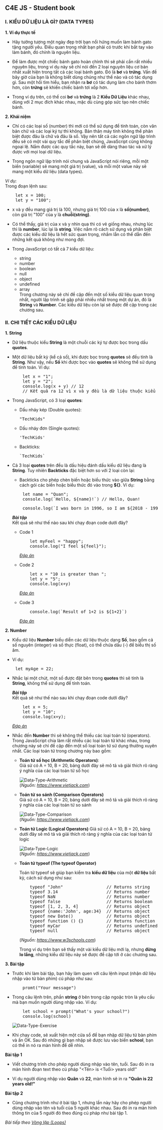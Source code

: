 ## C4E JS - Student book

### I. KIỂU DỮ LIỆU LÀ GÌ? (DATA TYPES)
**1. Ví dụ thực tế**
<!-- -   Hãy tưởng tượng một ngày đẹp trời bạn đến gặp bác sĩ để khám, bạn mong đợi sẽ mang về nhà một đơn thuốc phù hợp về căn bệnh mà mình đang mắc phải.

-   Khi đã xác định được loại bệnh của bạn, bác sĩ mới có thể kê đơn thuốc. Nếu như không biết được bạn đang mắc phải bệnh gì, sẽ rất khó để bác sĩ có thể kê cho bạn những loại thuốc phù hợp. Nói cách khác, "kê đơn thuốc phù hợp" chính là **tìm ra giải pháp giải quyết vấn đề**, nhờ xác định được loại bệnh của bạn mà bác sĩ có thể làm điều này một cách dễ dàng. -->

-   Hãy tưởng tượng một ngày đẹp trời bạn nổi hứng muốn làm bánh gato tặng người yêu. Điều quan trọng nhất bạn phải có trước khi bắt tay vào làm bánh, đó chính là nguyên liệu.


-   Để làm được một chiếc bánh gato hoàn chỉnh thì sẽ phải cần rất nhiều nguyên liệu, trong ví dụ này sẽ chỉ nói đến 2 loại nguyên liệu cơ bản nhất xuất hiện trong tất cả các loại bánh gato. Đó là **bơ** và **trứng**. Vấn đề bây giờ của bạn là không biết dùng chúng như thế nào và có tác dụng gì. Sau một hồi tìm hiểu, bạn nhận ra **bơ** có tác dụng làm cho bánh thơm hơn, còn **trứng** sẽ khiến chiếc bánh tơi xốp hơn.

-   Trong ví dụ trên, có thể coi **bơ** và **trứng** là 2 **Kiểu Dữ Liệu** khác nhau, dùng với 2 mục đích khác nhau, mặc dù cùng góp sức tạo nên chiếc bánh.
<!-- -   Giả sử trong nhà bếp của bạn đã có đầy đủ tất cả các loại nguyên liệu để có thể tạo ra chiếc bánh, nhưng vấn đề bây giờ của bạn là không biết phải chọn cụ thể thứ nguyên liệu nào trong số một vài nguyên liệu tương đương nhau. Chúng ta sẽ lấy một vài ví dụ về những nguyên liệu cơ bản nhất, luôn xuất hiện trong bất kỳ chiếc bánh gato nào:

    -   Trong tất cả các loại **bột**, bạn phải chọn bột mỳ, chứ không thể là bột chiên giòn hay một loại bột nào khác.

    -   Giữa muối và nước mắm, gọi chung là **gia vị mặn**, bạn phải chọn muối.

    -   Bạn không thể lấy dầu hào để thay thế cho dầu ăn được, mặc dù chúng đều là **dầu**. -->

<!-- -   Trong ví dụ trên, có thể coi **bột**, **gia vị mặn** hay **dầu** là **Dữ Liệu**, **bột mỳ**, **muối** và **dầu ăn** là **Kiểu Dữ Liệu (Data Types)**. Khi đã có trong tay đủ các nguyên liệu cần thiết, bạn đã có thể bắt tay vào làm bánh. Nói cách khác, khi đã xác định được **Kiểu** của **Dữ Liệu**, bạn hoàn toàn có thể yên tâm để bắt đầu làm việc với chúng.

    *Nguồn:https://www.quora.com* -->

**2. Khái niệm**  

-   Chỉ có các loại số (number) thì mới có thể sử dụng để tính toán, còn văn bản chữ và các loại ký tự thì không. Bản thân máy tính không thể phân biệt được đâu là chữ và đâu là số. Vậy nên tất cả các ngôn ngữ lập trình đều sẽ có một vài quy tắc để phân biệt chúng, JavaScript cũng không ngoại lệ. Nắm được các quy tắc này, bạn sẽ dễ dàng thao tác và xử lý được với mọi loại dữ liệu.

-   Trong ngôn ngữ lập trình nói chung và JavaScript nói riêng, mỗi một biến (variable) sẽ mang một giá trị (value), và mỗi một value này sẽ mang một kiểu dữ liệu (data types).

*Ví dụ*:  
Trong đoạn lệnh sau:
<pre>
    let x = 100;
    let y = "100";
</pre>
-   x và y đều mang giá trị là 100, nhưng giá trị 100 của x là **số(number)**, còn giá trị "100" của y là **chuỗi(string)**.

-   Có thể thấy, giá trị của x và y nhìn qua thì có vẻ giống nhau, nhưng lúc thì là **number**, lúc lại là **string**. Việc nắm rõ cách sử dụng và phân biệt được các kiểu dữ liệu là hết sức quan trọng, nhầm lẫn có thể dẫn đến những kết quả không như mong đợi.

-   Trong JavaScript có tất cả 7 kiểu dữ liệu:
    -   string
    -   number
    -   boolean
    -   null
    -   object
    -   undefined
    -   array  
Trong chương này sẽ chỉ đề cập đến một số kiểu dữ liệu quan trọng nhất, người lập trình sẽ gặp phải nhiều nhất trong một dự án, đó là **String** và **Number**. Các kiểu dữ liệu còn lại sẽ được đề cập trong các chương sau.

### II. CHI TIẾT CÁC KIỂU DỮ LIỆU
**1. String**
-   Dữ liệu thuộc kiểu **String** là một chuỗi các ký tự được bọc trong dấu **quotes**. 
-   Một dữ liệu bất kỳ (kể cả số), khi được bọc trong **quotes** sẽ đều tính là **String**. Như vậy, nếu **Số** khi được bọc vào **quotes** sẽ không thể sử dụng để tính toán. Ví dụ:  
    <pre>
        let x = "1";
        let y = "2";
        console.log(x + y) // 12
        // Kết quả ra 12 vì x và y đều là dữ liệu thuộc kiểu String, nên phép cộng là hành động nối String, không phải là phép cộng trong toán học.
    </pre>

-   Trong JavaScript, có 3 loại **quotes**:
    -   Dấu nháy kép (Double quotes): 
        <pre>"TechKids"</pre>
    -   Dấu nháy đơn (Single quotes):
        <pre>'TechKids'</pre>
    -   Backticks:
        <pre>`TechKids`</pre>
-   Cả 3 loại **quotes** trên đều là dấu hiệu đánh dấu kiểu dữ liệu đang là **String**. Tuy nhiên **Backticks** đặc biệt hơn so với 2 loại còn lại:
    -   Backticks cho phép chèn biến hoặc biểu thức vào giữa **String** bằng cách gói các biến hoặc biểu thức đó vào trong **${}**. Ví dụ:  
    <pre>
        let name = "Quan";
        console.log(`Hello, ${name}!`) // Hello, Quan!
    </pre>
    <pre>
        console.log(`I was born in 1996, so I am ${2018 - 1996} years old.`) // I was born in 1996, so I am 22 years old.
    </pre>

    <i>**Bài tập**</i>  
    Kết quả sẽ như thế nào sau khi chạy đoạn code dưới đây?
    -   Code 1
        <pre>
            let myFeel = "happy";
            console.log("I feel ${feel}");
        </pre>
        *[Đáp án](result-1.md)*

    -   Code 2
        <pre>
            let x = "10 is greater than ";
            let y = "5";
            console.log(x+y)
        </pre>
        *[Đáp án](result-2.md)*

    -   Code 3
        <pre>
            console.log(`Result of 1+2 is ${1+2}`)
        </pre>
        *[Đáp án](result-3.md)*

    
**2. Number**
-   Kiểu dữ liệu **Number** biểu diễn các dữ liệu thuộc dạng **Số**, bao gồm cả số nguyên (integer) và số thực (float), có thể chứa dấu (-) để biểu thị số âm. 

-   Ví dụ:  
<pre>
    let myAge = 22;
</pre>

-   Nhắc lại một chút, một số được đặt bên trong **quotes** thì sẽ tính là **String**, không thể sử dụng để tính toán.  

    <i>**Bài tập**</i>  
    Kết quả sẽ như thế nào sau khi chạy đoạn code dưới đây?
    <pre>
        let x = 5;
        let y = "10";
        console.log(x+y);
    </pre>
    *[Đáp án](result-4.md)*

-   Nhắc đến **Number** thì sẽ không thể thiếu các loại toán tử (operators). Trong JavaScript chia làm rất nhiều các loại toán tử khác nhau, trong chương này sẽ chỉ đề cập đến một số loại toán tử sử dụng thường xuyên nhất. Các loại toán tử trong chương này bao gồm:

    -   **Toán tử số học (Arithmetic Operators)**:  
        Giả sử có A = 10, B = 20, bảng dưới đây sẽ mô tả và giải thích rõ ràng ý nghĩa của các loại toán tử số học

        ![Data-Type-Arithmetic](../images/data_types/data_types_arithmetic.png)  
        (*Nguồn: https://www.vietjack.com*)


    -   **Toán tử so sánh (Comparison Operators)**  
        Giả sử có A = 10, B = 20, bảng dưới đây sẽ mô tả và giải thích rõ ràng ý nghĩa của các loại toán tử so sánh

        ![Data-Type-Comparison](../images/data_types/data_types_comparison_3.png)  
        (*Nguồn: https://www.vietjack.com*)

    -   **Toán tử Logic (Logical Operators)**
        Giả sử có A = 10, B = 20, bảng dưới đây sẽ mô tả và giải thích rõ ràng ý nghĩa của các loại toán tử logic  

        ![Data-Type-Logic](../images/data_types/data_types_logical.png)  
        (*Nguồn: https://www.vietjack.com*)

    -   **Toán tử typeof (The typeof Operator)**  
        
        Toán tử typeof sẽ giúp bạn kiểm tra **kiểu dữ liệu** của một **dữ liệu** bất kỳ, cách sử dụng như sau:
        <pre>
            typeof "John"                 // Returns string 
            typeof 3.14                   // Returns number
            typeof NaN                    // Returns number
            typeof false                  // Returns boolean
            typeof [1, 2, 3, 4]           // Returns object
            typeof {name:'John', age:34}  // Returns object
            typeof new Date()             // Returns object
            typeof function () {}         // Returns function
            typeof myCar                  // Returns undefined (if myCar is not declared)
            typeof null                   // Returns object
        </pre>  
        (*Nguồn: https://www.w3schools.com*)
        
        Trong ví dụ trên bạn sẽ thấy một vài kiểu dữ liệu mới lạ, nhưng **đừng lo lắng**, những kiểu dữ liệu này sẽ được đề cập tới ở các chương sau.

**3. Bài tập**  

-   Trước khi làm bài tập, bạn hãy làm quen với câu lệnh input (nhận dữ liệu nhập vào từ bàn phím) cú pháp như sau:

    <pre>
        promt("Your message")
    </pre>

-   Trong câu lệnh trên, phần **string** ở bên trong cặp ngoặc tròn là yêu cầu mà bạn muốn người dùng nhập vào. Ví dụ:

    <pre>
        let school = prompt("What's your school?")
        console.log(school)
    </pre>  

    ![Data-Type-Exercise](../images/data_types/data_types_ex1.png)  

-   Khi chạy code, sẽ xuất hiện một cửa sổ để bạn nhập dữ liệu từ bàn phím và ấn OK. Sau đó những gì bạn nhập sẽ được lưu vào biến **school**, bạn có thể in nó ra màn hình để dễ nhìn.

**Bài tập 1**  

-   Viết chương trình cho phép người dùng nhập vào tên, tuổi. Sau đó in ra màn hình đoạn text theo cú pháp "<Tên> is <Tuổi> years old!"

-   Ví dụ người dùng nhập vào **Quân** và **22**, màn hình sẽ in ra **"Quân is 22 years old!"**

**Bài tập 2**  

-   Cũng chương trình như ở bài tập 1, nhưng lần này hãy cho phép người dùng nhập vào tên và tuổi của 5 người khác nhau. Sau đó in ra màn hình thông tin của 5 người đó theo đúng cú pháp như bài tập 1.

*Bài tiếp theo [Vòng lặp (Loops)](../loops/loops.md)*
    





